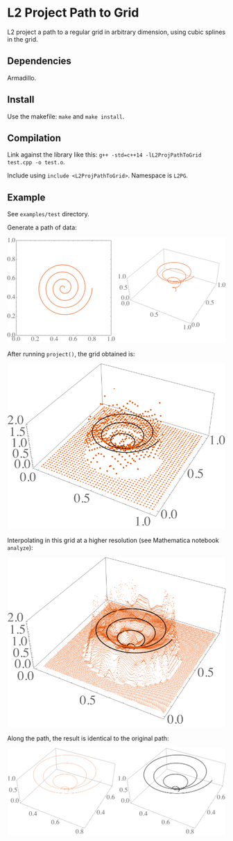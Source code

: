 # L2 Project Path to Grid

L2 project a path to a regular grid in arbitrary dimension, using cubic splines in the grid.

## Dependencies

Armadillo.

## Install

Use the makefile: `make` and `make install`.

## Compilation

Link against the library like this: `g++ -std=c++14 -lL2ProjPathToGrid test.cpp -o test.o`.

Include using `include <L2ProjPathToGrid>`. Namespace is `L2PG`.

## Example

See `examples/test` directory.

Generate a path of data:

![Path](examples/test/figures/path.png "Path")

After running `project()`, the grid obtained is:

![Grid](examples/test/figures/grid.png "Grid")

Interpolating in this grid at a higher resolution (see Mathematica notebook `analyze`):

![GridResampled](examples/test/figures/grid_resampled.png "Grid Resampled")

Along the path, the result is identical to the original path:

![PathInterp](examples/test/figures/path_interp.png "Path Interpolated")